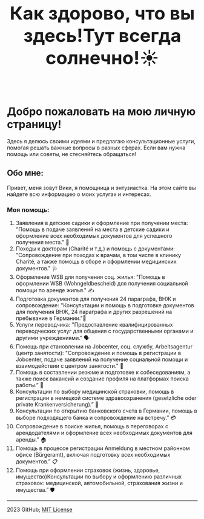 <header style="font-size: 24px; font-weight: bold;">

<h1>Как здорово, что вы здесь!Тут всегда солнечно!☀️

</h1>

</header>

<!--
  <<< Author notes: Viki >>>
-->
# Добро пожаловать на мою личную страницу! 

Здесь я делюсь своими идеями и предлагаю консультационные услуги, помогая решать важные вопросы в разных сферах. Если вам нужна помощь или советы, не стесняйтесь обращаться!

## Обо мне: 

Привет, меня зовут Вики, я помощница и энтузиастка. На этом сайте вы найдете всю информацию о моих услугах и интересах.

### Моя помощь: 

1. Заявления в детские садики и оформление при получении места: "Помощь в подаче заявлений на места в детские садики и оформление всех необходимых документов для успешного получения места." 📑
2. Походы к докторам (Charité и т.д.) и помощь с документами: "Сопровождение при походах к врачам, в том числе в клинику Charité, а также помощь в сборе и оформлении медицинских документов." 🩺
3. Оформление WSB для получения соц. жилья: "Помощь в оформлении WSB (Wohngeldbescheid) для получения социальной помощи по аренде жилья." ✍️
4. Подготовка документов для получения 24 параграфа, ВНЖ и сопровождение: "Консультации и помощь в подготовке документов для получения ВНЖ, 24 параграфа и других разрешений на пребывание в Германии."📝
5. Услуги переводчика: "Предоставление квалифицированных переводческих услуг для общения с государственными органами и другими учреждениями." 🗣️
6. Помощь при становлении на Jobcenter, соц. службу, Arbeitsagentur (центр занятости): "Сопровождение и помощь в регистрации в Jobcenter, подаче заявлений на получение социальной помощи и взаимодействии с центром занятости." 📖
7. Помощь в составлении резюме и подготовке к собеседованиям, а также поиск вакансий и создание профиля на платформах поиска работы.” 💼
8. Консультации по выбору медицинской страховки, помощь в регистрации в немецкой системе здравоохранения (gesetzliche oder private Krankenversicherung).” 🏥
9. Консультации по открытию банковского счета в Германии, помощь в выборе подходящего банка и сопровождение на встречу.” 💳
10. Сопровождение в поиске жилья, помощь в переговорах с арендодателями и оформление всех необходимых документов для аренды.” 🏠
11. Помощь в процессе регистрации Anmeldung  в местном районном  офисе  (Bürgeramt), включая подготовку всех необходимых документов.” 📋
12. Помощь при оформлении страховок (жизнь, здоровье, имущество)Консультации по выбору и оформлению различных страховок: медицинской, автомобильной, страхования жизни и имущества.” 🛡️

<footer>

<!--
  <<< Author notes: Footer >>>
  Add a link to get support, GitHub status page, code of conduct, license link.
-->

---

 2023 GitHub;
 [MIT License](https://gh.io/mit)

</footer>


